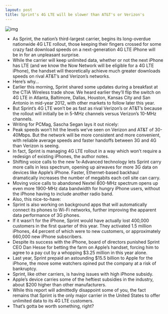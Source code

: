 ```yaml
---
layout: post
title: Sprint's 4G LTE will be slower than AT&T's or Verizon's
---
```

![img](http://media.idownloadblog.com/wp-content/uploads/2012/04/Cell-tower-Flickr-user-forklift.jpeg)
* As Sprint, the nation’s third-largest carrier, begins its long-overdue nationwide 4G LTE rollout, those keeping their fingers crossed for some crazy fast download speeds on a next-generation 4G LTE iPhone will be in for an unpleasant surprise.
* While the carrier will keep unlimited data, whether or not the next iPhone has LTE (and we know the Now Network will be eligible for a 4G LTE iPhone), the handset will theoretically achieve much greater downloads speeds on rival AT&T’s and Verizon’s networks.
* Here’s why…
* Earlier this morning, Sprint shared some updates during a breakfast at the CTIA Wireless trade show. We heard earlier they’ll flip the switch on 4G LTE in Atlanta, Baltimore, Dallas, Houston, Kansas City and San Antonio in mid-year 2012, with other markets to follow later this year.
* But Sprint’s 4G LTE won’t be as fast as rival Verizon’s or AT&T’s because the rollout will initially be in 5-MHz channels versus Verizon’s 10-MHz channels.
* Writing for PCMag, Sascha Segan lays it out nicely:
* Peak speeds won’t hit the levels we’ve seen on Verizon and AT&T of 30-40Mbps. But the network will be more consistent and more convenient, with reliable average speeds and faster handoffs between 3G and 4G than Verizon is seeing.
* In fact, Sprint is managing 4G LTE rollout in a way which won’t require a redesign of existing iPhones, the author notes.
* Shifting voice calls to the new 1x-Advanced technology lets Sprint carry more calls in less spectrum, opening up airwaves for more 3G data on devices like Apple’s iPhone. Faster, Ethernet-based backhaul dramatically increases the number of megabits each cell site can carry.
* Moving voice calls to abandoned Nextel 800-MHz spectrum opens up even more 1900-MHz data bandwidth for hungry iPhone users, without the iPhone having to include another radio band.
* Also, this nice-to-have:
* Sprint is also working on background apps that will automatically connect its phones to Wi-Fi networks, further improving the apparent data performance of 3G phones.
* If it wasn’t for the iPhone, Sprint would have actually lost 400,000 customers in the first quarter of this year. They activated 1.5 million iPhones, 44 percent of which were to new customers, or approximately 660,000 new iPhone subscribers.
* Despite its success with the iPhone, board of directors punished Sprint CEO Dan Hesse for betting the farm on Apple’s handset, forcing him to agree to a pay cut by a whopping $3.25 million in this year alone.
* Last year, Sprint prepaid an astounding $15.5 billion to Apple for the iPhone, the move some watchers opined put the company at a risk of bankruptcy.
* Sprint, like other carriers, is having issues with high iPhone subsidy.
* Apple’s device carries some of the heftiest subsidies in the industry, about $200 higher than other manufacturers.
* While this report will admittedly disappoint some of you, the fact remains that Sprint is the only major carrier in the United States to offer unlimited data to its 4G LTE customers.
* That’s gotta be worth something, right?

